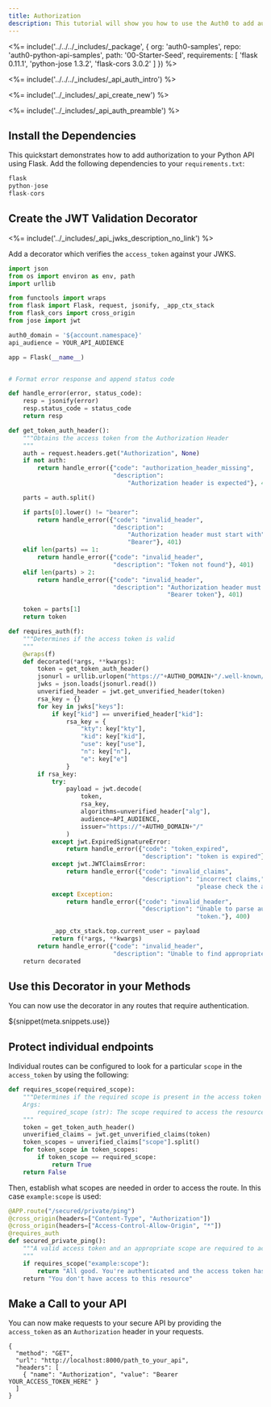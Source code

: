 ```yaml
---
title: Authorization
description: This tutorial will show you how to use the Auth0 to add authorization to your Python API.
---
```


<%= include('../../../_includes/_package', {
  org: 'auth0-samples',
  repo: 'auth0-python-api-samples',
  path: '00-Starter-Seed',
  requirements: [
    'flask 0.11.1',
    'python-jose 1.3.2',
    'flask-cors 3.0.2'
  ]
}) %>

<%= include('../../../_includes/_api_auth_intro') %>

<%= include('../_includes/_api_create_new') %>

<%= include('../_includes/_api_auth_preamble') %>

## Install the Dependencies

This quickstart demonstrates how to add authorization to your Python API using Flask. Add the following dependencies to your `requirements.txt`:

```python
flask
python-jose
flask-cors
```

## Create the JWT Validation Decorator

<%= include('../_includes/_api_jwks_description_no_link') %>

Add a decorator which verifies the `access_token` against your JWKS.

```python
import json
from os import environ as env, path
import urllib

from functools import wraps
from flask import Flask, request, jsonify, _app_ctx_stack
from flask_cors import cross_origin
from jose import jwt

auth0_domain = '${account.namespace}'
api_audience = YOUR_API_AUDIENCE

app = Flask(__name__)


# Format error response and append status code

def handle_error(error, status_code):
    resp = jsonify(error)
    resp.status_code = status_code
    return resp

def get_token_auth_header():
    """Obtains the access token from the Authorization Header
    """
    auth = request.headers.get("Authorization", None)
    if not auth:
        return handle_error({"code": "authorization_header_missing",
                             "description":
                                 "Authorization header is expected"}, 401)

    parts = auth.split()

    if parts[0].lower() != "bearer":
        return handle_error({"code": "invalid_header",
                             "description":
                                 "Authorization header must start with"
                                 "Bearer"}, 401)
    elif len(parts) == 1:
        return handle_error({"code": "invalid_header",
                             "description": "Token not found"}, 401)
    elif len(parts) > 2:
        return handle_error({"code": "invalid_header",
                             "description": "Authorization header must be"
                                            "Bearer token"}, 401)

    token = parts[1]
    return token

def requires_auth(f):
    """Determines if the access token is valid
    """
    @wraps(f)
    def decorated(*args, **kwargs):
        token = get_token_auth_header()
        jsonurl = urllib.urlopen("https://"+AUTH0_DOMAIN+"/.well-known/jwks.json")
        jwks = json.loads(jsonurl.read())
        unverified_header = jwt.get_unverified_header(token)
        rsa_key = {}
        for key in jwks["keys"]:
            if key["kid"] == unverified_header["kid"]:
                rsa_key = {
                    "kty": key["kty"],
                    "kid": key["kid"],
                    "use": key["use"],
                    "n": key["n"],
                    "e": key["e"]
                }
        if rsa_key:
            try:
                payload = jwt.decode(
                    token,
                    rsa_key,
                    algorithms=unverified_header["alg"],
                    audience=API_AUDIENCE,
                    issuer="https://"+AUTH0_DOMAIN+"/"
                )
            except jwt.ExpiredSignatureError:
                return handle_error({"code": "token_expired",
                                     "description": "token is expired"}, 401)
            except jwt.JWTClaimsError:
                return handle_error({"code": "invalid_claims",
                                     "description": "incorrect claims,"
                                                    "please check the audience and issuer"}, 401)
            except Exception:
                return handle_error({"code": "invalid_header",
                                     "description": "Unable to parse authentication"
                                                    "token."}, 400)

            _app_ctx_stack.top.current_user = payload
            return f(*args, **kwargs)
        return handle_error({"code": "invalid_header",
                             "description": "Unable to find appropriate key"}, 400)
    return decorated
```


## Use this Decorator in your Methods

You can now use the decorator in any routes that require authentication.

${snippet(meta.snippets.use)}

## Protect individual endpoints

Individual routes can be configured to look for a particular `scope` in the `access_token` by using the following:

```python
def requires_scope(required_scope):
    """Determines if the required scope is present in the access token
    Args:
        required_scope (str): The scope required to access the resource
    """
    token = get_token_auth_header()
    unverified_claims = jwt.get_unverified_claims(token)
    token_scopes = unverified_claims["scope"].split()
    for token_scope in token_scopes:
        if token_scope == required_scope:
            return True
    return False
```

Then, establish what scopes are needed in order to access the route. In this case `example:scope` is used:

```python
@APP.route("/secured/private/ping")
@cross_origin(headers=["Content-Type", "Authorization"])
@cross_origin(headers=["Access-Control-Allow-Origin", "*"])
@requires_auth
def secured_private_ping():
    """A valid access token and an appropriate scope are required to access this route
    """
    if requires_scope("example:scope"):
        return "All good. You're authenticated and the access token has the appropriate scope"
    return "You don't have access to this resource"
```

## Make a Call to your API

You can now make requests to your secure API by providing the `access_token` as an `Authorization` header in your requests.

```har
{
  "method": "GET",
  "url": "http://localhost:8000/path_to_your_api",
  "headers": [
    { "name": "Authorization", "value": "Bearer YOUR_ACCESS_TOKEN_HERE" }
  ]
}
```
